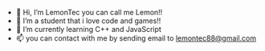 - 👋 Hi, I’m LemonTec you can call me Lemon!!
- 👀 I’m a student that i love code and games!!
- 🌱 I’m currently learning C++ and JavaScript
- 📫 you can contact with me by sending email to lemontec88@gmail.com

<!---
NMS-LemonTec/NMS-LemonTec is a ✨ special ✨ repository because its `README.md` (this file) appears on your GitHub profile.
You can click the Preview link to take a look at your changes.
--->
